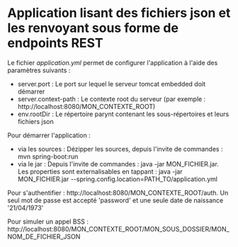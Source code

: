 Application lisant des fichiers json et les renvoyant sous forme de endpoints REST
=====================
Le fichier *application.yml* permet de configurer l'application à l'aide des paramètres suivants :
    
* server.port : Le port sur lequel le serveur tomcat embedded doit démarrer
* server.context-path : Le contexte root du serveur (par exemple : http://localhost:8080/MON_CONTEXTE_ROOT)
* env.rootDir : Le répertoire parynt contenant les sous-répertoires et leurs fichiers json

Pour démarrer l'application :

* via les sources : Dézipper les sources, depuis l'invite de commandes : mvn spring-boot:run
* via le jar : Depuis l'invite de commandes : java -jar MON_FICHIER.jar.
 Les properties sont externalisables en tappant : java -jar MON_FICHIER.jar --spring.config.location=PATH_TO/application.yml
 
 Pour s'authentifier : http://localhost:8080/MON_CONTEXTE_ROOT/auth. Un seul mot de passe est accepté 'password' et une seule date de naissance '21/04/1973'
 
 Pour simuler un appel BSS : http://localhost:8080/MON_CONTEXTE_ROOT/MON_SOUS_DOSSIER/MON_NOM_DE_FICHIER_JSON
